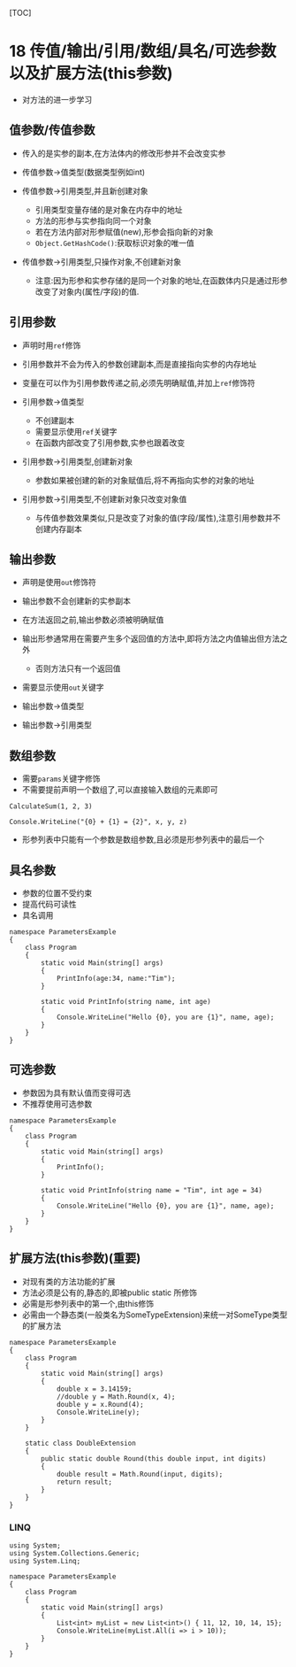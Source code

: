[TOC]

# 18 传值/输出/引用/数组/具名/可选参数以及扩展方法(this参数)
- 对方法的进一步学习

## 值参数/传值参数
- 传入的是实参的副本,在方法体内的修改形参并不会改变实参  

- 传值参数->值类型(数据类型例如int)
- 传值参数->引用类型,并且新创建对象
    - 引用类型变量存储的是对象在内存中的地址
    - 方法的形参与实参指向同一个对象
    - 若在方法内部对形参赋值(new),形参会指向新的对象
    - `Object.GetHashCode()`:获取标识对象的唯一值
- 传值参数->引用类型,只操作对象,不创建新对象
    - 注意:因为形参和实参存储的是同一个对象的地址,在函数体内只是通过形参改变了对象内(属性/字段)的值.

## 引用参数  
- 声明时用`ref`修饰
- 引用参数并不会为传入的参数创建副本,而是直接指向实参的内存地址
- 变量在可以作为引用参数传递之前,必须先明确赋值,并加上`ref`修饰符

- 引用参数->值类型
    - 不创建副本
    - 需要显示使用`ref`关键字
    - 在函数内部改变了引用参数,实参也跟着改变
- 引用参数->引用类型,创建新对象
    - 参数如果被创建的新的对象赋值后,将不再指向实参的对象的地址
- 引用参数->引用类型,不创建新对象只改变对象值
    - 与传值参数效果类似,只是改变了对象的值(字段/属性),注意引用参数并不创建内存副本

## 输出参数
- 声明是使用`out`修饰符
- 输出参数不会创建新的实参副本
- 在方法返回之前,输出参数必须被明确赋值
- 输出形参通常用在需要产生多个返回值的方法中,即将方法之内值输出但方法之外
    - 否则方法只有一个返回值  
- 需要显示使用`out`关键字

- 输出参数->值类型
- 输出参数->引用类型

## 数组参数  
- 需要`params`关键字修饰  
- 不需要提前声明一个数组了,可以直接输入数组的元素即可
```
CalculateSum(1, 2, 3)
```
```
Console.WriteLine("{0} + {1} = {2}", x, y, z)
```
- 形参列表中只能有一个参数是数组参数,且必须是形参列表中的最后一个

## 具名参数
- 参数的位置不受约束
- 提高代码可读性
- 具名调用
```
namespace ParametersExample
{
    class Program
    {
        static void Main(string[] args)
        {
            PrintInfo(age:34, name:"Tim");
        }

        static void PrintInfo(string name, int age)
        {
            Console.WriteLine("Hello {0}, you are {1}", name, age);
        }
    }
}
```

## 可选参数  
- 参数因为具有默认值而变得可选
- 不推荐使用可选参数
```
namespace ParametersExample
{
    class Program
    {
        static void Main(string[] args)
        {
            PrintInfo();
        }

        static void PrintInfo(string name = "Tim", int age = 34)
        {
            Console.WriteLine("Hello {0}, you are {1}", name, age);
        }
    }
}
```

## 扩展方法(this参数)(重要)
- 对现有类的方法功能的扩展
- 方法必须是公有的,静态的,即被public static 所修饰
- 必需是形参列表中的第一个,由this修饰
- 必需由一个静态类(一般类名为SomeTypeExtension)来统一对SomeType类型的扩展方法
```
namespace ParametersExample
{
    class Program
    {
        static void Main(string[] args)
        {
            double x = 3.14159;
            //double y = Math.Round(x, 4);
            double y = x.Round(4);
            Console.WriteLine(y);
        }
    }

    static class DoubleExtension
    {
        public static double Round(this double input, int digits)
        {
            double result = Math.Round(input, digits);
            return result;
        }
    }
}
```
### LINQ  
```
using System;
using System.Collections.Generic;
using System.Linq;

namespace ParametersExample
{
    class Program
    {
        static void Main(string[] args)
        {
            List<int> myList = new List<int>() { 11, 12, 10, 14, 15};
            Console.WriteLine(myList.All(i => i > 10));
        }
    }
}
```